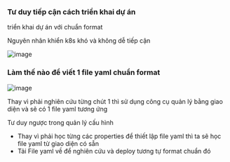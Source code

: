 ### Tư duy tiếp cận cách triển khai dự án ###
triển khai dự án với chuẩn format

Nguyên nhân khiển k8s khó và không dễ tiếp cận

![image](https://github.com/user-attachments/assets/01bb2754-7a0d-4705-bb2a-d49095f8d736)

### Làm thế nào để viết 1 file yaml chuẩn format ###
![image](https://github.com/user-attachments/assets/07920db3-4158-4cae-abad-1a05a33352af)

Thay vì phải nghiên cứu từng chút 1 thì sử dụng công cụ quản lý bằng giao diện và sẽ có 1 file yaml tương ứng

Tư duy ngược trong quản lý cấu hình
  + Thay vì phải học từng các properties để thiết lập file yaml thì ta sẽ học file yaml từ giao diện có sẵn
  + Tải File yaml về để nghiên cứu và deploy tương tự format chuẩn đó
